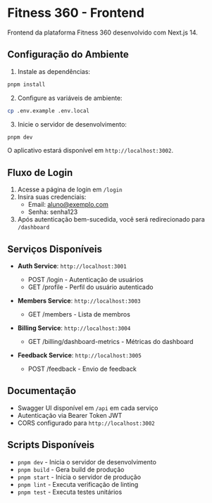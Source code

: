 # Fitness 360 - Frontend

Frontend da plataforma Fitness 360 desenvolvido com Next.js 14.

## Configuração do Ambiente

1. Instale as dependências:
```bash
pnpm install
```

2. Configure as variáveis de ambiente:
```bash
cp .env.example .env.local
```

3. Inicie o servidor de desenvolvimento:
```bash
pnpm dev
```

O aplicativo estará disponível em `http://localhost:3002`.

## Fluxo de Login

1. Acesse a página de login em `/login`
2. Insira suas credenciais:
   - Email: aluno@exemplo.com
   - Senha: senha123
3. Após autenticação bem-sucedida, você será redirecionado para `/dashboard`

## Serviços Disponíveis

- **Auth Service**: `http://localhost:3001`
  - POST /login - Autenticação de usuários
  - GET /profile - Perfil do usuário autenticado

- **Members Service**: `http://localhost:3003`
  - GET /members - Lista de membros

- **Billing Service**: `http://localhost:3004`
  - GET /billing/dashboard-metrics - Métricas do dashboard

- **Feedback Service**: `http://localhost:3005`
  - POST /feedback - Envio de feedback

## Documentação

- Swagger UI disponível em `/api` em cada serviço
- Autenticação via Bearer Token JWT
- CORS configurado para `http://localhost:3002`

## Scripts Disponíveis

- `pnpm dev` - Inicia o servidor de desenvolvimento
- `pnpm build` - Gera build de produção
- `pnpm start` - Inicia o servidor de produção
- `pnpm lint` - Executa verificação de linting
- `pnpm test` - Executa testes unitários
